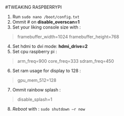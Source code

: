 #TWEAKING RASPBERRYPI
1.	Run `sudo nano /boot/config.txt`
2.	Ommit # on **disable_overscan=1**
3.	Set your liking console size with :
 > framebuffer_width=1024
 > framebuffer_height=768

4.	Set hdmi to dvi mode: **hdmi_drive=2**
5.	Set cpu raspberry pi :
 > arm_freq=900
 > core_freq=333
 > sdram_freq=450

6.	Set ram usage for display to 128 :
 > gpu_mem_512=128

7.	Ommit rainbow splash :
 > disable_splash=1

8.	*Reboot* with : `sudo shutdown –r now`
